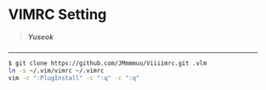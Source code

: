 VIMRC Setting
=============
> ##### Yuseok

----------------
```bash
$ git clone https://github.com/JMmmmuu/Viiiimrc.git .vlm
ln -s ~/.vim/vimrc ~/.vimrc
vim -c ":PlugInstall" -c ":q" -c ":q"
```
